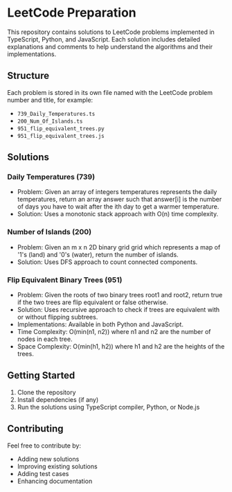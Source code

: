 # LeetCode Preparation

This repository contains solutions to LeetCode problems implemented in TypeScript, Python, and JavaScript. Each solution includes detailed explanations and comments to help understand the algorithms and their implementations.

## Structure

Each problem is stored in its own file named with the LeetCode problem number and title, for example:
- `739_Daily_Temperatures.ts`
- `200_Num_Of_Islands.ts`
- `951_flip_equivalent_trees.py`
- `951_flip_equivalent_trees.js`

## Solutions

### Daily Temperatures (739)
- Problem: Given an array of integers temperatures represents the daily temperatures, return an array answer such that answer[i] is the number of days you have to wait after the ith day to get a warmer temperature.
- Solution: Uses a monotonic stack approach with O(n) time complexity.

### Number of Islands (200)
- Problem: Given an m x n 2D binary grid grid which represents a map of '1's (land) and '0's (water), return the number of islands.
- Solution: Uses DFS approach to count connected components.

### Flip Equivalent Binary Trees (951)
- Problem: Given the roots of two binary trees root1 and root2, return true if the two trees are flip equivalent or false otherwise.
- Solution: Uses recursive approach to check if trees are equivalent with or without flipping subtrees.
- Implementations: Available in both Python and JavaScript.
- Time Complexity: O(min(n1, n2)) where n1 and n2 are the number of nodes in each tree.
- Space Complexity: O(min(h1, h2)) where h1 and h2 are the heights of the trees.

## Getting Started

1. Clone the repository
2. Install dependencies (if any)
3. Run the solutions using TypeScript compiler, Python, or Node.js

## Contributing

Feel free to contribute by:
- Adding new solutions
- Improving existing solutions
- Adding test cases
- Enhancing documentation 